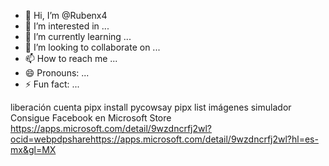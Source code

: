 - 👋 Hi, I’m @Rubenx4
- 👀 I’m interested in ...
- 🌱 I’m currently learning ...
- 💞️ I’m looking to collaborate on ...
- 📫 How to reach me ...
- 😄 Pronouns: ...
- ⚡ Fun fact: ...

<!---
Rubenx4/Rubenx4 is a ✨ special ✨ repository because its `README.md`  appears on your GitHub profile.
You can click the Preview link to take a look at your changes.
--->
liberación 
cuenta 
pipx install pycowsay
pipx list
imágenes 
simulador 
Consigue Facebook en Microsoft Store https://apps.microsoft.com/detail/9wzdncrfj2wl?ocid=webpdpsharehttps://apps.microsoft.com/detail/9wzdncrfj2wl?hl=es-mx&gl=MX

